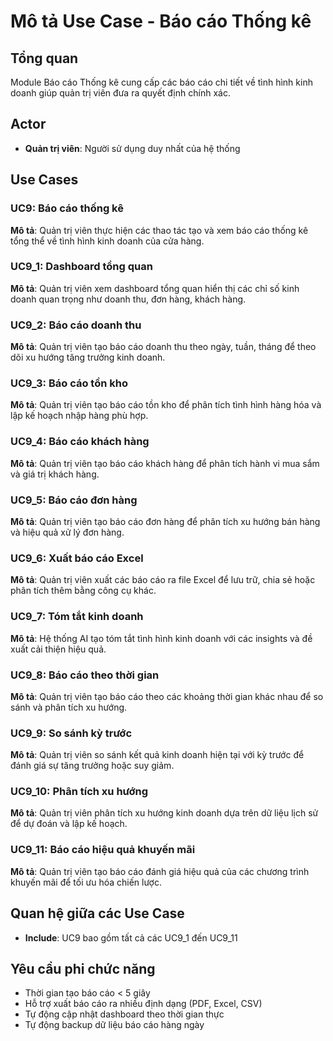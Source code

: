 # Mô tả Use Case - Báo cáo Thống kê

## Tổng quan
Module Báo cáo Thống kê cung cấp các báo cáo chi tiết về tình hình kinh doanh giúp quản trị viên đưa ra quyết định chính xác.

## Actor
- **Quản trị viên**: Người sử dụng duy nhất của hệ thống

## Use Cases

### UC9: Báo cáo thống kê
**Mô tả**: Quản trị viên thực hiện các thao tác tạo và xem báo cáo thống kê tổng thể về tình hình kinh doanh của cửa hàng.

### UC9_1: Dashboard tổng quan
**Mô tả**: Quản trị viên xem dashboard tổng quan hiển thị các chỉ số kinh doanh quan trọng như doanh thu, đơn hàng, khách hàng.

### UC9_2: Báo cáo doanh thu
**Mô tả**: Quản trị viên tạo báo cáo doanh thu theo ngày, tuần, tháng để theo dõi xu hướng tăng trưởng kinh doanh.

### UC9_3: Báo cáo tồn kho
**Mô tả**: Quản trị viên tạo báo cáo tồn kho để phân tích tình hình hàng hóa và lập kế hoạch nhập hàng phù hợp.

### UC9_4: Báo cáo khách hàng
**Mô tả**: Quản trị viên tạo báo cáo khách hàng để phân tích hành vi mua sắm và giá trị khách hàng.

### UC9_5: Báo cáo đơn hàng
**Mô tả**: Quản trị viên tạo báo cáo đơn hàng để phân tích xu hướng bán hàng và hiệu quả xử lý đơn hàng.

### UC9_6: Xuất báo cáo Excel
**Mô tả**: Quản trị viên xuất các báo cáo ra file Excel để lưu trữ, chia sẻ hoặc phân tích thêm bằng công cụ khác.

### UC9_7: Tóm tắt kinh doanh
**Mô tả**: Hệ thống AI tạo tóm tắt tình hình kinh doanh với các insights và đề xuất cải thiện hiệu quả.

### UC9_8: Báo cáo theo thời gian
**Mô tả**: Quản trị viên tạo báo cáo theo các khoảng thời gian khác nhau để so sánh và phân tích xu hướng.

### UC9_9: So sánh kỳ trước
**Mô tả**: Quản trị viên so sánh kết quả kinh doanh hiện tại với kỳ trước để đánh giá sự tăng trưởng hoặc suy giảm.

### UC9_10: Phân tích xu hướng
**Mô tả**: Quản trị viên phân tích xu hướng kinh doanh dựa trên dữ liệu lịch sử để dự đoán và lập kế hoạch.

### UC9_11: Báo cáo hiệu quả khuyến mãi
**Mô tả**: Quản trị viên tạo báo cáo đánh giá hiệu quả của các chương trình khuyến mãi để tối ưu hóa chiến lược.

## Quan hệ giữa các Use Case
- **Include**: UC9 bao gồm tất cả các UC9_1 đến UC9_11

## Yêu cầu phi chức năng
- Thời gian tạo báo cáo < 5 giây
- Hỗ trợ xuất báo cáo ra nhiều định dạng (PDF, Excel, CSV)
- Tự động cập nhật dashboard theo thời gian thực
- Tự động backup dữ liệu báo cáo hàng ngày





